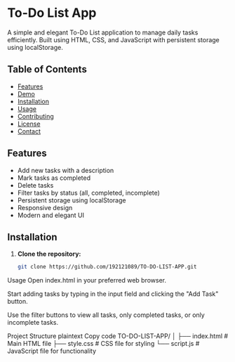 # To-Do List App

A simple and elegant To-Do List application to manage daily tasks efficiently. Built using HTML, CSS, and JavaScript with persistent storage using localStorage.

## Table of Contents

- [Features](#features)
- [Demo](#demo)
- [Installation](#installation)
- [Usage](#usage)
- [Contributing](#contributing)
- [License](#license)
- [Contact](#contact)

## Features

- Add new tasks with a description
- Mark tasks as completed
- Delete tasks
- Filter tasks by status (all, completed, incomplete)
- Persistent storage using localStorage
- Responsive design
- Modern and elegant UI

## Installation

1. **Clone the repository:**

   ```bash
   git clone https://github.com/192121089/TO-DO-LIST-APP.git
Usage
Open index.html in your preferred web browser.

Start adding tasks by typing in the input field and clicking the "Add Task" button.

Use the filter buttons to view all tasks, only completed tasks, or only incomplete tasks.

Project Structure
plaintext
Copy code
TO-DO-LIST-APP/
│
├── index.html       # Main HTML file
├── style.css        # CSS file for styling
└── script.js        # JavaScript file for functionality
